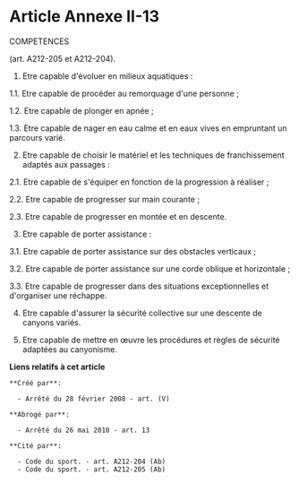 # Article Annexe II-13

COMPETENCES 

(art. A212-205 et A212-204).

1. Etre capable d'évoluer en milieux aquatiques :

1.1. Etre capable de procéder au remorquage d'une personne ;

1.2. Etre capable de plonger en apnée ;

1.3. Etre capable de nager en eau calme et en eaux vives en empruntant un parcours varié.

2. Etre capable de choisir le matériel et les techniques de franchissement adaptés aux passages :

2.1. Etre capable de s'équiper en fonction de la progression à réaliser ;

2.2. Etre capable de progresser sur main courante ;

2.3. Etre capable de progresser en montée et en descente.

3. Etre capable de porter assistance :

3.1. Etre capable de porter assistance sur des obstacles verticaux ;

3.2. Etre capable de porter assistance sur une corde oblique et horizontale ;

3.3. Etre capable de progresser dans des situations exceptionnelles et d'organiser une réchappe.

4. Etre capable d'assurer la sécurité collective sur une descente de canyons variés.

5. Etre capable de mettre en œuvre les procédures et règles de sécurité adaptées au canyonisme.

**Liens relatifs à cet article**

	**Créé par**:

	  - Arrêté du 28 février 2008 - art. (V)

	**Abrogé par**:

	  - Arrêté du 26 mai 2010 - art. 13

	**Cité par**:

	  - Code du sport. - art. A212-204 (Ab)
	  - Code du sport. - art. A212-205 (Ab)
